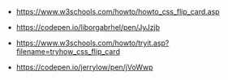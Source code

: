 

 - https://www.w3schools.com/howto/howto_css_flip_card.asp
 - https://codepen.io/liborgabrhel/pen/JyJzjb
 - https://www.w3schools.com/howto/tryit.asp?filename=tryhow_css_flip_card


 
 - https://codepen.io/jerrylow/pen/jVoWwp





